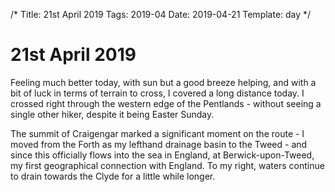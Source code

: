 /*
Title: 21st April 2019
Tags: 2019-04
Date: 2019-04-21
Template: day
*/

# 21st April 2019

Feeling much better today, with sun but a good breeze helping, and with a bit of luck in terms of terrain to cross, I covered a long distance today. I crossed right through the western edge of the Pentlands - without seeing a single other hiker, despite it being Easter Sunday.


The summit of Craigengar marked a significant moment on the route - I moved from the Forth as my lefthand drainage basin to the Tweed - and since this officially flows into the sea in England, at Berwick-upon-Tweed, my first geographical connection with England. To my right, waters continue to drain towards the Clyde for a little while longer.


